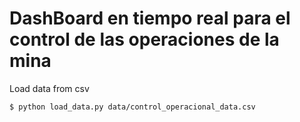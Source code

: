 # DashBoard en tiempo real para el control de las operaciones de la mina

Load data from csv

    $ python load_data.py data/control_operacional_data.csv
